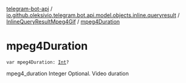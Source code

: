 [telegram-bot-api](../../index.md) / [io.github.oleksivio.telegram.bot.api.model.objects.inline.queryresult](../index.md) / [InlineQueryResultMpeg4Gif](index.md) / [mpeg4Duration](./mpeg4-duration.md)

# mpeg4Duration

`var mpeg4Duration: `[`Int`](https://kotlinlang.org/api/latest/jvm/stdlib/kotlin/-int/index.html)`?`

mpeg4_duration Integer Optional. Video duration

